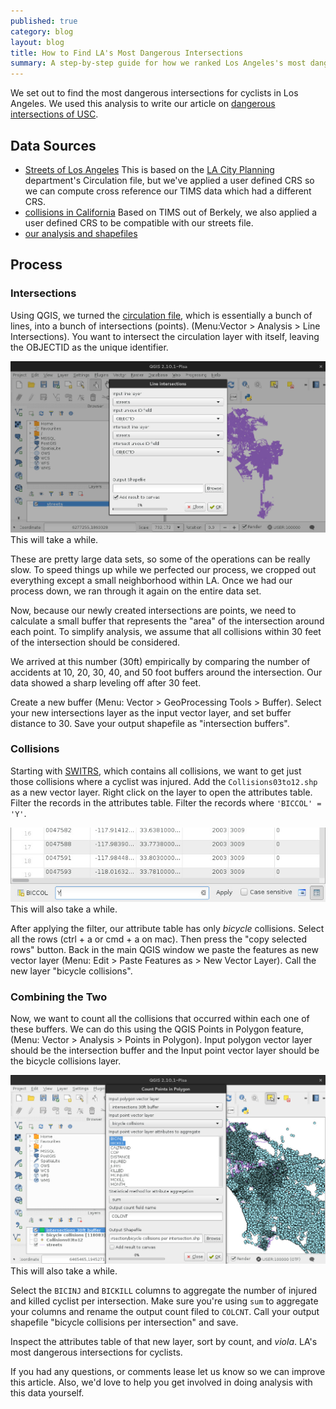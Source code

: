 ```yaml
---
published: true
category: blog
layout: blog
title: How to Find LA's Most Dangerous Intersections
summary: A step-by-step guide for how we ranked Los Angeles's most dangerous intersections for cyclists using publicly available data.
---
```


We set out to find the most dangerous intersections for cyclists in Los
Angeles. We used this analysis to write our article on [dangerous intersections
of USC](/blog/2015/09/01/dangerous-intersections-of-usc/).

Data Sources <a name="data-sources"></a>
------------

 * [Streets of Los Angeles](https://s3-us-west-1.amazonaws.com/collision-la/data/2015-08-13-dangerous-intersections-how-to/Circ.zip)
   This is based on the [LA City
   Planning](http://planning.lacity.org/mapgallery/mapgallery_gisdata/mapgallerydata.htm)
   department's Circulation file, but we've applied a user defined CRS so we can
   compute cross reference our TIMS data which had a different CRS.
 * [collisions in California](https://s3-us-west-1.amazonaws.com/collision-la/data/2015-08-13-dangerous-intersections-how-to/SWITRS_2003_2012_SHP.zip) 
   Based on TIMS out of Berkely, we also applied a user defined CRS to be
   compatible with our streets file.
 * [our analysis and shapefiles](https://s3-us-west-1.amazonaws.com/collision-la/data/2015-08-13-dangerous-intersections-how-to/layers.zip)

Process
-------


### Intersections

Using QGIS, we turned the [circulation file](#data-sources), which is
essentially a bunch of lines, into a bunch of intersections (points).
(Menu:Vector > Analysis > Line Intersections). You want to intersect the
circulation layer with itself, leaving the OBJECTID as the unique identifier.

<div>
  <img class='fullscreen-article-image'
       alt='Screenshot of QGIS intersecting streets layer with itself'
       src='/media/QGIS - streets to intersections.jpg' />
  <div class='article-caption'>
    This will take a while.
  </div>
</div>

These are pretty large data sets, so some of the operations can be
really slow. To speed things up while we perfected our process, we
cropped out everything except a small neighborhood within LA. Once we
had our process down, we ran through it again on the entire data set.

Now, because our newly created intersections are points, we need to calculate a
small buffer that represents the "area" of the intersection around each point.
To simplify analysis, we assume that all collisions within 30 feet of the
intersection should be considered.

We arrived at this number (30ft) empirically by comparing the number of
accidents at 10, 20, 30, 40, and 50 foot buffers around the intersection. Our
data showed a sharp leveling off after 30 feet.

Create a new buffer (Menu: Vector > GeoProcessing Tools > Buffer).
Select your new intersections layer as the input vector layer, and set
buffer distance to 30. Save your output shapefile as "intersection
buffers".

### Collisions

Starting with [SWITRS](#data-sources), which contains all collisions, we want
to get just those collisions where a cyclist was injured. Add the
`Collisions03to12.shp` as a new vector layer. Right click on the layer to open
the attributes table. Filter the records in the attributes table. Filter the
records where `'BICCOL' = 'Y'`.

<div>
  <img class='fullscreen-article-image'
       alt='Screenshot of QGIS attributes table filtering "BICCOL = Y"'
       src='/media/QGIS - filter for bicycle collisions.jpg' />
  <div class='article-caption'>
    This will also take a while.
  </div>
</div>

After applying the filter, our attribute table has only *bicycle* collisions.
Select all the rows (ctrl + a or cmd + a on mac).  Then press the "copy
selected rows" button. Back in the main QGIS window we paste the features as
new vector layer (Menu: Edit > Paste Features as > New Vector Layer). Call the
new layer "bicycle collisions".

### Combining the Two

Now, we want to count all the collisions that occurred within each one of these
buffers. We can do this using the QGIS Points in Polygon feature,
(Menu: Vector > Analysis > Points in Polygon). Input polygon vector layer
should be the intersection buffer and the Input point vector layer should be
the bicycle collisions layer.

<div>
  <img class='fullscreen-article-image'
       alt='Screenshot of QGIS Count Points in Polygon dialog'
       src='/media/QGIS - collisions per intersection.jpg' />
  <div class='article-caption'>
    This will also take a while.
  </div>
</div>

Select the `BICINJ` and `BICKILL` columns to aggregate the number of injured
and killed cyclist per intersection. Make sure you're using `sum` to aggregate
your columns and rename the output count filed to `COLCNT`. Call your output
shapefile "bicycle collisions per intersection" and save.

Inspect the attributes table of that new layer, sort by count, and *viola*.
LA's most dangerous intersections for cyclists.

If you had any questions, or comments lease let us know so we can improve this
article. Also, we'd love to help you get involved in doing analysis with this
data yourself.

